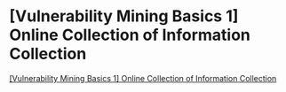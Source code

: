 # [Vulnerability Mining Basics 1] Online Collection of Information Collection
[[Vulnerability Mining Basics 1] Online Collection of Information Collection](https://aiwithcloud.com/2022/09/16/vulnerability_mining_basics_1_online_collection_of_information_collection/)